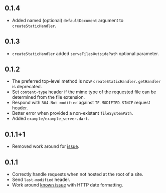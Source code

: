 ## 0.1.4

* Added named (optional) `defaultDocument` argument to `createStaticHandler`.

## 0.1.3

* `createStaticHandler` added `serveFilesOutsidePath` optional parameter.

## 0.1.2

* The preferred top-level method is now `createStaticHandler`. `getHandler` is deprecated.
* Set `content-type` header if the mime type of the requested file can be determined from the file extension.
* Respond with `304-Not modified` against `IF-MODIFIED-SINCE` request header.
* Better error when provided a non-existant `fileSystemPath`.
* Added `example/example_server.dart`.

## 0.1.1+1

* Removed work around for [issue](https://codereview.chromium.org/278783002/).

## 0.1.1

* Correctly handle requests when not hosted at the root of a site.
* Send `last-modified` header.
* Work around [known issue](https://codereview.chromium.org/278783002/) with HTTP date formatting.

